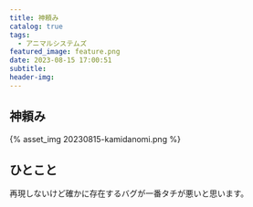 ```yaml
---
title: 神頼み
catalog: true
tags:
  - アニマルシステムズ
featured_image: feature.png
date: 2023-08-15 17:00:51
subtitle:
header-img:
---
```



## 神頼み
{% asset_img 20230815-kamidanomi.png %}


## ひとこと
再現しないけど確かに存在するバグが一番タチが悪いと思います。

